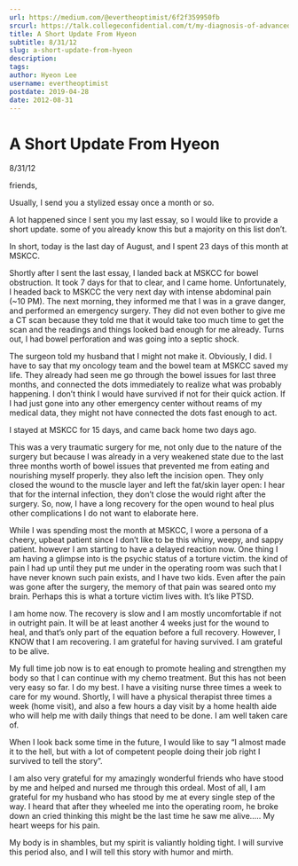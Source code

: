 ```yaml
---
url: https://medium.com/@evertheoptimist/6f2f359950fb
srcurl: https://talk.collegeconfidential.com/t/my-diagnosis-of-advanced-cancer-how-to-help-my-kids/1013554/1875
title: A Short Update From Hyeon
subtitle: 8/31/12
slug: a-short-update-from-hyeon
description: 
tags: 
author: Hyeon Lee
username: evertheoptimist
postdate: 2019-04-28
date: 2012-08-31
---
```


# A Short Update From Hyeon

8/31/12

friends,

Usually, I send you a stylized essay once a month or so.

A lot happened since I sent you my last essay, so I would like to provide a short update. some of you already know this but a majority on this list don’t.

In short, today is the last day of August, and I spent 23 days of this month at MSKCC.

Shortly after I sent the last essay, I landed back at MSKCC for bowel obstruction. It took 7 days for that to clear, and I came home. Unfortunately, I headed back to MSKCC the very next day with intense abdominal pain (~10 PM). The next morning, they informed me that I was in a grave danger, and performed an emergency surgery. They did not even bother to give me a CT scan because they told me that it would take too much time to get the scan and the readings and things looked bad enough for me already. Turns out, I had bowel perforation and was going into a septic shock.

The surgeon told my husband that I might not make it. Obviously, I did. I have to say that my oncology team and the bowel team at MSKCC saved my life. They already had seen me go through the bowel issues for last three months, and connected the dots immediately to realize what was probably happening. I don’t think I would have survived if not for their quick action. If I had just gone into any other emergency center without reams of my medical data, they might not have connected the dots fast enough to act.

I stayed at MSKCC for 15 days, and came back home two days ago.

This was a very traumatic surgery for me, not only due to the nature of the surgery but because I was already in a very weakened state due to the last three months worth of bowel issues that prevented me from eating and nourishing myself properly. they also left the incision open. They only closed the wound to the muscle layer and left the fat/skin layer open: I hear that for the internal infection, they don’t close the would right after the surgery. So, now, I have a long recovery for the open wound to heal plus other complications I do not want to elaborate here.

While I was spending most the month at MSKCC, I wore a persona of a cheery, upbeat patient since I don’t like to be this whiny, weepy, and sappy patient. however I am starting to have a delayed reaction now. One thing I am having a glimpse into is the psychic status of a torture victim. the kind of pain I had up until they put me under in the operating room was such that I have never known such pain exists, and I have two kids. Even after the pain was gone after the surgery, the memory of that pain was seared onto my brain. Perhaps this is what a torture victim lives with. It’s like PTSD.

I am home now. The recovery is slow and I am mostly uncomfortable if not in outright pain. It will be at least another 4 weeks just for the wound to heal, and that’s only part of the equation before a full recovery. However, I KNOW that I am recovering. I am grateful for having survived. I am grateful to be alive.

My full time job now is to eat enough to promote healing and strengthen my body so that I can continue with my chemo treatment. But this has not been very easy so far. I do my best. I have a visiting nurse three times a week to care for my wound. Shortly, I will have a physical therapist three times a week (home visit), and also a few hours a day visit by a home health aide who will help me with daily things that need to be done. I am well taken care of.

When I look back some time in the future, I would like to say “I almost made it to the hell, but with a lot of competent people doing their job right I survived to tell the story”.

I am also very grateful for my amazingly wonderful friends who have stood by me and helped and nursed me through this ordeal. Most of all, I am grateful for my husband who has stood by me at every single step of the way. I heard that after they wheeled me into the operating room, he broke down an cried thinking this might be the last time he saw me alive….. My heart weeps for his pain.

My body is in shambles, but my spirit is valiantly holding tight. I will survive this period also, and I will tell this story with humor and mirth.
